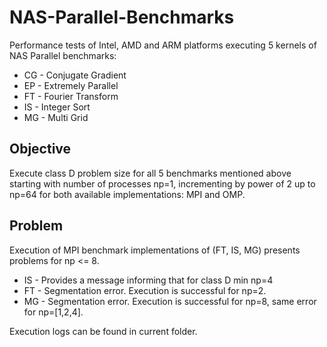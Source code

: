 # NAS-Parallel-Benchmarks
Performance tests of Intel, AMD and ARM platforms executing 5 kernels of NAS Parallel benchmarks: 
 * CG - Conjugate Gradient
 * EP - Extremely Parallel
 * FT - Fourier Transform
 * IS - Integer Sort
 * MG - Multi Grid

## Objective
Execute class D problem size for all 5 benchmarks mentioned above starting with number of processes np=1, incrementing by power of 2 up to np=64 for both available implementations: MPI and OMP.

## Problem
Execution of MPI benchmark implementations of (FT, IS, MG) presents problems for np <= 8.  
  * IS - Provides a message informing that for class D min np=4
  * FT - Segmentation error. Execution is successful for np=2.
  * MG - Segmentation error. Execution is successful for np=8, same error for np=[1,2,4].  

Execution logs can be found in current folder.
